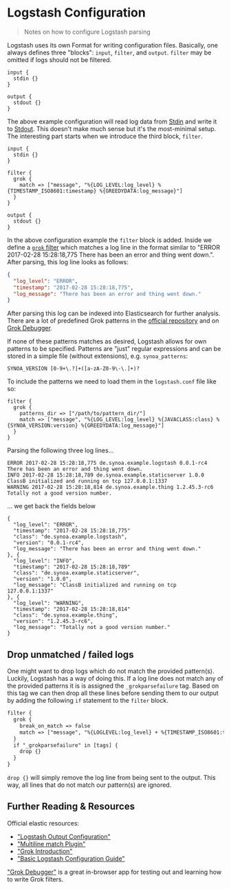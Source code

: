# Logstash Configuration
> Notes on how to configure Logstash parsing

Logstash uses its own Format for writing configuration files. Basically, one always defines three "blocks": `input`, `filter`, and `output`. `filter` may be omitted if logs should not be filtered.

```
input {
  stdin {}
}

output {
  stdout {}
}
```

The above example configuration will read log data from [Stdin](https://en.wikipedia.org/wiki/Standard_streams#Standard_input_.28stdin.29) and write it to [Stdout](https://en.wikipedia.org/wiki/Standard_streams#Standard_output_.28stdout.29). This doesn't make much sense but it's the most-minimal setup. The interesting part starts when we introduce the third block, `filter`.

```
input {
  stdin {}
}

filter {
  grok {
    match => ["message", "%{LOG_LEVEL:log_level} %{TIMESTAMP_ISO8601:timestamp} %{GREEDYDATA:log_message}"]
  }
}

output {
  stdout {}
}
```

In the above configuration example the `filter` block is added. Inside we define a [`grok` filter](https://www.elastic.co/guide/en/logstash/current/plugins-filters-grok.html) which matches a log line in the format similar to "ERROR 2017-02-28 15:28:18,775 There has been an error and thing went down.". After parsing, this log line looks as follows:

```json
{
  "log_level": "ERROR",
  "timestamp": "2017-02-28 15:28:18,775",
  "log_message": "There has been an error and thing went down."
}
```

After parsing this log can be indexed into Elasticsearch for further analysis. There are a lot of predefined Grok patterns in the [official repository](https://github.com/logstash-plugins/logstash-patterns-core/tree/master/patterns) and on [Grok Debugger](http://grokdebug.herokuapp.com/patterns).

If none of these patterns matches as desired, Logstash allows for own patterns to be specified. Patterns are "just" regular expressions and can be stored in a simple file (without extensions), e.g. `synoa_patterns`:
```
SYNOA_VERSION [0-9+\.?]+([a-zA-Z0-9\-\.]+)?
```

To include the patterns we need to load them in the `logstash.conf` file like so:

```
filter {
  grok {
    patterns_dir => ["/path/to/pattern_dir/"]
    match => ["message", "%{LOG_LEVEL:log_level} %{JAVACLASS:class} %{SYNOA_VERSION:version} %{GREEDYDATA:log_message}"]
  }
}
```

Parsing the following three log lines...

```
ERROR 2017-02-28 15:28:18,775 de.synoa.example.logstash 0.0.1-rc4 There has been an error and thing went down.
INFO 2017-02-28 15:28:18,789 de.synoa.example.staticserver 1.0.0 ClassB initialized and running on tcp 127.0.0.1:1337
WARNING 2017-02-28 15:28:18,814 de.synoa.example.thing 1.2.45.3-rc6 Totally not a good version number.
```

... we get back the fields below

```
{
  "log_level": "ERROR",
  "timestamp": "2017-02-28 15:28:18,775"
  "class": "de.synoa.example.logstash",
  "version": "0.0.1-rc4",
  "log_message": "There has been an error and thing went down."
}, {
  "log_level": "INFO",
  "timestamp": "2017-02-28 15:28:18,789"
  "class": "de.synoa.example.staticserver",
  "version": "1.0.0",
  "log_message": "ClassB initialized and running on tcp 127.0.0.1:1337"
}, {
  "log_level": "WARNING",
  "timestamp": "2017-02-28 15:28:18,814"
  "class": "de.synoa.example.thing",
  "version": "1.2.45.3-rc6",
  "log_message": "Totally not a good version number."
}
```

## Drop unmatched / failed logs

One might want to drop logs which do not match the provided pattern(s). Luckily, Logstash has a way of doing this. If a log line does not match any of the provided patterns it is is assigned the `_grokparsefailure` tag. Based on this tag we can then drop all these lines before sending them to our output by adding the following `if` statement to the `filter` block.

```txt
filter {
  grok {
    break_on_match => false
    match => ["message", "%{LOGLEVEL:log_level} + %{TIMESTAMP_ISO8601:timestamp} %{JAVACLASS:class}:\s+%{WORD:method} \| %{GREEDYDATA:log_message}"]
  }
  if "_grokparsefailure" in [tags] {
    drop {}
  }
}
```

`drop {}` will simply remove the log line from being sent to the output. This way, all lines that do not match our pattern(s) are ignored.

## Further Reading & Resources

Official elastic resources:

- ["Logstash Output Configuration"](https://www.elastic.co/guide/en/beats/filebeat/current/logstash-output.html)
- ["Multiline match Plugin"](https://www.elastic.co/guide/en/logstash/current/plugins-codecs-multiline.html)
- ["Grok Introduction"](https://www.elastic.co/guide/en/logstash/current/plugins-filters-grok.html)
- ["Basic Logstash Configuration Guide"](https://www.elastic.co/guide/en/logstash/current/config-examples.html)

["Grok Debugger"](http://grokdebug.herokuapp.com/) is a great in-browser app for testing out and learning how to write Grok filters.
